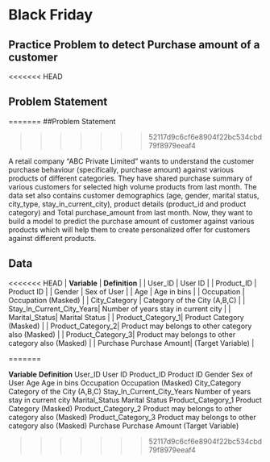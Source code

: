# Black Friday 
## Practice Problem to detect Purchase amount of a customer

<<<<<<< HEAD
## Problem Statement
=======
##Problem Statement
>>>>>>> 52117d9c6cf6e8904f22bc534cbd79f8979eeaf4

A retail company “ABC Private Limited” wants to understand the customer purchase behaviour (specifically, purchase amount) against various products of different categories. They have shared purchase summary of various customers for selected high volume products from last month.
The data set also contains customer demographics (age, gender, marital status, city_type, stay_in_current_city), product details (product_id and product category) and Total purchase_amount from last month. Now, they want to build a model to predict the purchase amount of customer against various products which will help them to create personalized offer for customers against different products.

## Data

<<<<<<< HEAD
| **Variable** | **Definition** |
| User_ID	   | User ID |
| Product_ID |            Product ID |
| Gender	       |			Sex of User |
| Age	       |                Age in bins |
| Occupation 	|               Occupation (Masked) |
| City_Category	|               Category of the City (A,B,C) |
| Stay_In_Current_City_Years|	Number of years stay in current city |
| Marital_Status|	            Marital Status |
| Product_Category_1|	        Product Category (Masked) |
| Product_Category_2|	        Product may belongs to other category also (Masked) |
| Product_Category_3|	        Product may belongs to other category also (Masked) |
| Purchase Purchase Amount|     (Target Variable) |

=======

**Variable**	                **Definition**
User_ID	                        User ID
Product_ID	                Product ID
Gender	                        Sex of User
Age	                        Age in bins
Occupation 	                Occupation (Masked)
City_Category	                Category of the City (A,B,C)
Stay_In_Current_City_Years	Number of years stay in current city
Marital_Status	                Marital Status
Product_Category_1	        Product Category (Masked)
Product_Category_2	        Product may belongs to other category also (Masked)
Product_Category_3	        Product may belongs to other category also (Masked)
Purchase	                Purchase Amount (Target Variable)
>>>>>>> 52117d9c6cf6e8904f22bc534cbd79f8979eeaf4
